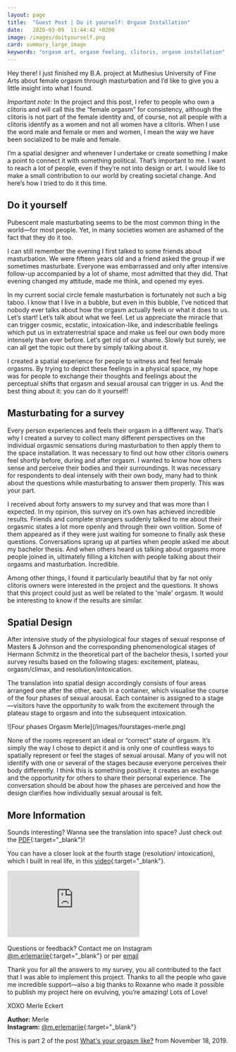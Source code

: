 ```yaml
---
layout: page
title:  "Guest Post | Do it yourself: Orgasm Installation"
date:   2020-03-09  11:44:42 +0200
image: /images/doityourself.png
card: summary_large_image
keywords: "orgasm art, orgasm feeling, clitoris, orgasm installation"
---
```

Hey there! I just finished my B.A. project at Muthesius University of Fine Arts about female orgasm through masturbation and I’d like to give you a little insight into what I found. 

_Important note:_ In the project and this post, I refer to people who own a clitoris and will call this the “female orgasm” for consistency, although the clitoris is not part of the female identity and, of course, not all people with a clitoris identify as a women and not all women have a clitoris. When I use the word male and female or men and women, I mean the way we have been socialized to be male and female.

I’m a spatial designer and whenever I undertake or create something I make a point to connect it with something political. That’s important to me. I want to reach a lot of people, even if they’re not into design or art. I would like to make a small contribution to our world by creating societal change. And here’s how I tried to do it this time.

## Do it yourself
Pubescent male masturbating seems to be the most common thing in the world—for most people. Yet, in many societies women are ashamed of the fact that they do it too. 

I can still remember the evening I first talked to some friends about masturbation. We were fifteen years old and a friend asked the group if we sometimes masturbate. Everyone was embarrassed and only after intensive follow-up accompanied by a lot of shame, most admitted that they did. That evening changed my attitude, made me think, and opened my eyes. 

In my current social circle female masturbation is fortunately not such a big taboo. I know that I live in a bubble, but even in this bubble, I’ve noticed that nobody ever talks about how the orgasm actually feels or what it does to us. Let‘s start! Let’s talk about what we feel. Let us appreciate the miracle that can trigger cosmic, ecstatic, intoxication-like, and indescribable feelings which put us in extraterrestrial space and make us feel our own body more intensely than ever before. Let‘s get rid of our shame. Slowly but surely, we can all get the topic out there by simply talking about it. 

I created a spatial experience for people to witness and feel female orgasms. By trying to depict these feelings in a physical space, my hope was for people to exchange their thoughts and feelings about the perceptual shifts that orgasm and sexual arousal can trigger in us. And the best thing about it: you can do it yourself! 

## Masturbating for a survey
Every person experiences and feels their orgasm in a different way. That’s why I created a survey to collect many different perspectives on the individual orgasmic sensations during masturbation to then apply them to the space installation. It was necessary to find out how other clitoris owners feel shortly before, during and after orgasm. I wanted to know how others sense and perceive their bodies and their surroundings. It was necessary for respondents to deal intensely with their own body, many had to think about the questions while masturbating to answer them properly. This was your part. 

I received about forty answers to my survey and that was more than I expected. In my opinion, this survey on it’s own has achieved incredible results. Friends and complete strangers suddenly talked to me about their orgasmic states a lot more openly and through their own volition. Some of them appeared as if they were just waiting for someone to finally ask these questions. Conversations sprang up at parties when people asked me about my bachelor thesis. And when others heard us talking about orgasms more people joined in, ultimately filling a kitchen with people talking about their orgasms and masturbation. Incredible.

Among other things, I found it particularly beautiful that by far not only clitoris owners were interested in the project and the questions. It shows that this project could just as well be related to the 'male' orgasm. It would be interesting to know if the results are similar.

## Spatial Design
After intensive study of the physiological four stages of sexual response of Masters & Johnson and the corresponding phenomenological stages of Hermann Schmitz in the theoretical part of the bachelor thesis, I sorted your survey results based on the following stages: excitement, plateau, orgasm/climax, and resolution/intoxication.

The translation into spatial design accordingly consists of four areas arranged one after the other, each in a container, which visualise the course of the four phases of sexual arousal. Each container is assigned to a stage—visitors have the opportunity to walk from the excitement through the plateau stage to orgasm and into the subsequent intoxication. 

<div class="image center" markdown="1">
![Four phases Orgasm Merle](/images/fourstages-merle.png)
</div>

None of the rooms represent an ideal or “correct” state of orgasm. It’s simply the way I chose to depict it and is only one of countless ways to spatially represent or feel the stages of sexual arousal. Many of you will not identify with one or several of the stages because everyone perceives their body differently. I think this is something positive; it creates an exchange and the opportunity for others to share their personal experience. The conversation should be about how the phases are perceived and how the design clarifies how individually sexual arousal is felt.

## More Information

Sounds interesting? Wanna see the translation into space? Just check out the [PDF](/images/doityourself_merleeckert_english.pdf){:target="_blank"}!

You can have a closer look at the fourth stage (resolution/ intoxication), which I built in real life, in this [video](https://youtu.be/da6qxalQhmo){:target="_blank"}.

<p>
  <div class='embed-container'>
    <iframe src='https://www.youtube.com/embed/da6qxalQhmo' frameborder='0' allowfullscreen></iframe>
  </div>
</p>


Questions or feedback? Contact me on Instagram [@m.erlemariie](http://instagram.com/m.erlemariie){:target="_blank"} or per <a href="mailto:merle.marie.eckert@me.com?Subject=Do%20it%20yourself">email</a> 

Thank you for all the answers to my survey, you all contributed to the fact that I was able to implement this project. Thanks to all the people who gave me incredible support—also a big thanks to Roxanne who made it possible to publish my project here on evulving, you’re amazing! Lots of Love!

XOXO Merle Eckert

**Author:** Merle  
**Instagram:** [@m.erlemariie](http://instagram.com/m.erlemariie){:target="_blank"} 

This is part 2 of the post [What's your orgasm like?](/2019/11/18/orgasm-installation.html) from November 18, 2019.
